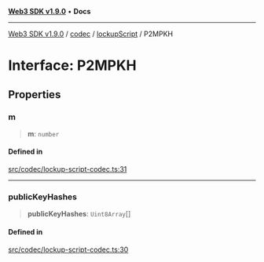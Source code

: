 [**Web3 SDK v1.9.0**](../../../../../README.md) • **Docs**

***

[Web3 SDK v1.9.0](../../../../../globals.md) / [codec](../../../README.md) / [lockupScript](../README.md) / P2MPKH

# Interface: P2MPKH

## Properties

### m

> **m**: `number`

#### Defined in

[src/codec/lockup-script-codec.ts:31](https://github.com/Mystic-Nayy/alephium-web3/blob/c1afd789a197ce5fe21f08c2965942090157c33d/packages/web3/src/codec/lockup-script-codec.ts#L31)

***

### publicKeyHashes

> **publicKeyHashes**: `Uint8Array`[]

#### Defined in

[src/codec/lockup-script-codec.ts:30](https://github.com/Mystic-Nayy/alephium-web3/blob/c1afd789a197ce5fe21f08c2965942090157c33d/packages/web3/src/codec/lockup-script-codec.ts#L30)
